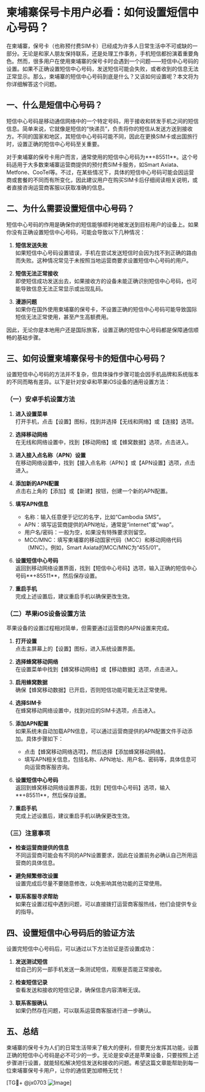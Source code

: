 # 柬埔寨保号卡用户必看：如何设置短信中心号码？

在柬埔寨，保号卡（也称预付费SIM卡）已经成为许多人日常生活中不可或缺的一部分。无论是和家人朋友保持联系，还是处理工作事务，手机短信都扮演着重要角色。然而，很多用户在使用柬埔寨的保号卡时会遇到一个问题——短信中心号码的设置。如果不正确设置短信中心号码，发送短信可能会失败，或者收到的信息无法正常显示。那么，柬埔寨的短信中心号码到底是什么？又该如何设置呢？本文将为你详细解答这个问题。

## 一、什么是短信中心号码？

短信中心号码是移动通信网络中的一个特定号码，用于接收和转发手机之间的短信信息。简单来说，它就像是短信的“快递员”，负责将你的短信从发送方送到接收方。不同的国家和地区，其短信中心号码可能不同，因此在更换SIM卡或出国旅行时，设置正确的短信中心号码至关重要。

对于柬埔寨的保号卡用户而言，通常使用的短信中心号码为**+85511**。这个号码适用于大多数柬埔寨运营商提供的预付费SIM卡服务，如Smart Axiata、Metfone、CooTel等。不过，在某些情况下，具体的短信中心号码可能会因运营商或套餐的不同而有所变化，因此建议用户在购买SIM卡后仔细阅读相关说明，或者直接咨询运营商客服以获取准确的信息。

## 二、为什么需要设置短信中心号码？

短信中心号码的作用是确保你的短信能够顺利地被发送到目标用户的设备上。如果你没有正确设置短信中心号码，可能会导致以下几种情况：

1. **短信发送失败**  
   如果短信中心号码设置错误，手机在尝试发送短信时会因为找不到正确的路由而失败。这种情况常见于未按照当地运营商要求设置短信中心号码的用户。

2. **短信无法正常接收**  
   即使短信成功发送出去，如果接收方的设备未能正确识别短信中心号码，也可能导致信息无法正常显示或出现乱码。

3. **漫游问题**  
   如果你在国外使用柬埔寨的保号卡，不设置正确的短信中心号码可能导致国际短信无法正常使用，甚至产生高额费用。

因此，无论你是本地用户还是国际旅客，设置正确的短信中心号码都是保障通信顺畅的基础步骤。

## 三、如何设置柬埔寨保号卡的短信中心号码？

设置短信中心号码的方法并不复杂，但具体操作步骤可能会因手机品牌和系统版本的不同而略有差异。以下是针对安卓和苹果iOS设备的通用设置方法：

### （一）安卓手机设置方法

1. **进入设置菜单**  
   打开手机，点击【设置】图标，找到并选择【无线和网络】或【连接】选项。

2. **选择移动网络**  
   在无线和网络设置中，找到【移动网络】或【蜂窝数据】选项，点击进入。

3. **进入接入点名称（APN）设置**  
   在移动网络设置中，找到【接入点名称（APN）】或【APN设置】选项，点击进入。

4. **添加新的APN配置**  
   点击右上角的【添加】或【新建】按钮，创建一个新的APN配置。

5. **填写APN信息**  
   - 名称：输入任意便于记忆的名字，比如“Cambodia SMS”。
   - APN：填写运营商提供的APN地址，通常是“internet”或“wap”。
   - 用户名/密码：一般为空，如果没有特殊要求则留空。
   - MCC/MNC：填写柬埔寨的移动国家代码（MCC）和移动网络代码（MNC）。例如，Smart Axiata的MCC/MNC为“455/01”。

6. **设置短信中心号码**  
   返回到移动网络设置界面，找到【短信中心号码】选项，输入正确的短信中心号码**+85511**，然后保存设置。

7. **重启手机**  
   完成上述设置后，建议重启手机以确保更改生效。

### （二）苹果iOS设备设置方法

苹果设备的设置过程相对简单，但需要通过运营商的APN设置来完成。

1. **打开设置**  
   点击主屏幕上的【设置】图标，进入系统设置界面。

2. **选择蜂窝移动网络**  
   在设置菜单中找到【蜂窝移动网络】或【移动数据】选项，点击进入。

3. **启用蜂窝数据**  
   确保【蜂窝移动数据】已开启，否则短信功能可能无法正常使用。

4. **选择SIM卡**  
   在蜂窝移动网络设置中，找到对应的SIM卡选项，点击进入。

5. **添加APN配置**  
   如果系统未自动加载APN信息，可以通过运营商提供的APN配置文件手动添加。具体步骤如下：
   - 点击【蜂窝移动网络选项】，然后选择【添加蜂窝移动网络】。
   - 填写APN相关信息，包括名称、APN地址、用户名、密码等，具体信息可向运营商客服咨询。

6. **设置短信中心号码**  
   返回到蜂窝移动网络设置界面，找到【短信中心号码】选项，输入**+85511**，然后保存设置。

7. **重启手机**  
   完成上述设置后，建议重启手机以确保更改生效。

### （三）注意事项

- **检查运营商提供的信息**  
  不同运营商可能会有不同的APN设置要求，因此在设置前务必确认自己所用运营商的具体信息。

- **避免频繁修改设置**  
  设置完成后尽量不要随意修改，以免影响其他功能的正常使用。

- **联系客服寻求帮助**  
  如果在设置过程中遇到问题，可以直接拨打运营商客服热线，他们会提供专业的指导。

## 四、设置短信中心号码后的验证方法

设置完短信中心号码后，可以通过以下方法验证是否设置成功：

1. **发送测试短信**  
   给自己的另一部手机发送一条测试短信，观察是否能正常接收。

2. **检查短信记录**  
   查看发送和接收的短信记录，确保信息内容清晰无误。

3. **联系客服确认**  
   如果仍然存在问题，可以联系运营商客服进行进一步确认。

## 五、总结

柬埔寨的保号卡为人们的日常生活带来了极大的便利，但要充分发挥其功能，设置正确的短信中心号码是必不可少的一步。无论是安卓还是苹果设备，只要按照上述步骤进行设置，就能轻松解决短信发送和接收的问题。希望这篇文章能帮助到每一位柬埔寨保号卡用户，让你的通信更加顺畅无忧！

[TG💪+ @jx0703 ![Image](https://github.com/user-attachments/assets/dbca1d08-cadb-493c-b0ec-ad6f7a83f270)]